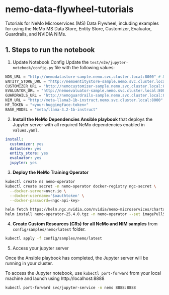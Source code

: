 # nemo-data-flywheel-tutorials

Tutorials for NeMo Microservices (MS) Data Flywheel, including examples for using the NeMo MS Data Store, Entity Store, Customizer, Evaluator, Guardrails, and NVIDIA NIMs.

## 1. Steps to run the notebook

1. Update Notebook Config
Update the `test/e2e/jupyter-notebook/config.py` file with the following values:

```python
NDS_URL = "http://nemodatastore-sample.nemo.svc.cluster.local:8000" # Data Store
ENTITY_STORE_URL = "http://nemoentitystore-sample.nemo.svc.cluster.local:8000" # Entity Store
CUSTOMIZER_URL = "http://nemocustomizer-sample.nemo.svc.cluster.local:8000" # Customizer
EVALUATOR_URL = "http://nemoevaluator-sample.nemo.svc.cluster.local:8000" # Evaluator
GUARDRAILS_URL = "http://nemoguardrails-sample.nemo.svc.cluster.local:8000" # Guardrails
NIM_URL = "http://meta-llama3-1b-instruct.nemo.svc.cluster.local:8000" # NIM
HF_TOKEN = "<your-huggingface-token>"
BASE_MODEL = "meta/llama-3.2-1b-instruct"
```

2. **Install the NeMo Dependencies Ansible playbook** that deploys the Jupyter server with all required NeMo dependencies enabled in `values.yaml`.

``` yaml
install:
  customizer: yes
  datastore: yes
  entity_store: yes
  evaluator: yes
  jupyter: yes
```

3. **Deploy the NeMo Training Operator**

```bash
kubectl create ns nemo-operator
kubectl create secret -n nemo-operator docker-registry ngc-secret \
  --docker-server=nvcr.io \
  --docker-username='$oauthtoken' \
  --docker-password=<ngc-api-key>
```

```bash
helm fetch https://helm.ngc.nvidia.com/nvidia/nemo-microservices/charts/nemo-operator-25.4.0.tgz --username='$oauthtoken' --password=<YOUR NGC API KEY>
helm install nemo-operator-25.4.0.tgz -n nemo-operator --set imagePullSecrets[0].name=ngc-secret --set controllerManager.manager.scheduler=volcano
```

4. **Create Custom Resources (CRs) for all NeMo and NIM samples** from `config/samples/nemo/latest` folder.

```bash
kubectl apply -f config/samples/nemo/latest
```

5. Access your jupyter server

Once the Ansible playbook has completed, the Jupyter server will be running in your cluster.

To access the Jupyter notebook, use `kubectl port-forward` from your local machine and launch using http://localhost:8888

```bash
kubectl port-forward svc/jupyter-service -n nemo 8888:8888
```
